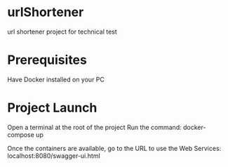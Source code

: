 # urlShortener
url shortener project for technical test

# Prerequisites
Have Docker installed on your PC

# Project Launch
Open a terminal at the root of the project
Run the command: docker-compose up

Once the containers are available, go to the URL to use the Web Services: localhost:8080/swagger-ui.html
